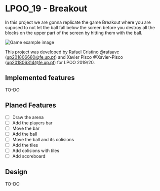 # LPOO_19 - Breakout

In this project we are gonna replicate the game Breakout where you are suposed to not let the ball fall below the screen before you destroy all the blocks on the upper part of the screen by hitting them with the ball.

![Game example image](https://www.ludumdare.com/compo/wp-content/uploads/2012/08/breakout_clone-550x733.png)

This project was developed by Rafael Cristino @rafaavc (up201806680@fe.up.pt) and Xavier Pisco @Xavier-Pisco (up201806314@fe.up.pt) for LPOO 2019/20.

## Implemented features

TO-DO

## Planed Features

- [ ] Draw the arena
- [ ] Add the players bar
- [ ] Move the bar
- [ ] Add the ball
- [ ] Move the ball and its colisions
- [ ] Add the tiles
- [ ] Add colisions with tiles
- [ ] Add scoreboard

## Design

TO-DO

